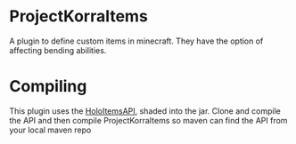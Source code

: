 # ProjectKorraItems
A plugin to define custom items in minecraft. They have the option of affecting bending abilities.

# Compiling
This plugin uses the [HoloItemsAPI](https://github.com/StrangeOne101/HoloItemsAPI), shaded into the jar. Clone and compile the API and then compile ProjectKorraItems so maven can find the API from your local maven repo